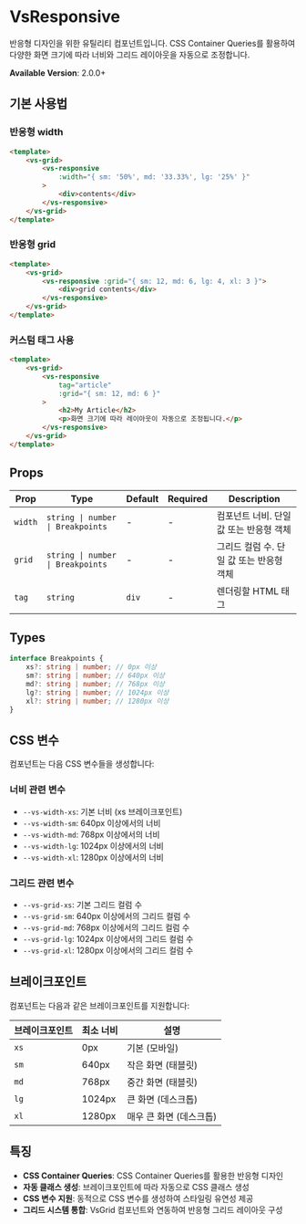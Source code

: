 # VsResponsive

반응형 디자인을 위한 유틸리티 컴포넌트입니다. CSS Container Queries를 활용하여 다양한 화면 크기에 따라 너비와 그리드 레이아웃을 자동으로 조정합니다.

**Available Version**: 2.0.0+

## 기본 사용법

### 반응형 width

```html
<template>
    <vs-grid>
        <vs-responsive
            :width="{ sm: '50%', md: '33.33%', lg: '25%' }"
        >
            <div>contents</div>
        </vs-responsive>
    </vs-grid>
</template>
```

### 반응형 grid

```html
<template>
    <vs-grid>
        <vs-responsive :grid="{ sm: 12, md: 6, lg: 4, xl: 3 }">
            <div>grid contents</div>
        </vs-responsive>
    </vs-grid>
</template>
```

### 커스텀 태그 사용

```html
<template>
    <vs-grid>
        <vs-responsive
            tag="article"
            :grid="{ sm: 12, md: 6 }"
        >
            <h2>My Article</h2>
            <p>화면 크기에 따라 레이아웃이 자동으로 조정됩니다.</p>
        </vs-responsive>
    </vs-grid>
</template>
```

## Props

| Prop    | Type                              | Default | Required | Description                              |
| ------- | --------------------------------- | ------- | -------- | ---------------------------------------- |
| `width` | `string \| number \| Breakpoints` | -       | -        | 컴포넌트 너비. 단일 값 또는 반응형 객체  |
| `grid`  | `string \| number \| Breakpoints` | -       | -        | 그리드 컬럼 수. 단일 값 또는 반응형 객체 |
| `tag`   | `string`                          | `div`   | -        | 렌더링할 HTML 태그                       |

## Types

```typescript
interface Breakpoints {
    xs?: string | number; // 0px 이상
    sm?: string | number; // 640px 이상
    md?: string | number; // 768px 이상
    lg?: string | number; // 1024px 이상
    xl?: string | number; // 1280px 이상
}
```

## CSS 변수

컴포넌트는 다음 CSS 변수들을 생성합니다:

### 너비 관련 변수

- `--vs-width-xs`: 기본 너비 (xs 브레이크포인트)
- `--vs-width-sm`: 640px 이상에서의 너비
- `--vs-width-md`: 768px 이상에서의 너비
- `--vs-width-lg`: 1024px 이상에서의 너비
- `--vs-width-xl`: 1280px 이상에서의 너비

### 그리드 관련 변수

- `--vs-grid-xs`: 기본 그리드 컬럼 수
- `--vs-grid-sm`: 640px 이상에서의 그리드 컬럼 수
- `--vs-grid-md`: 768px 이상에서의 그리드 컬럼 수
- `--vs-grid-lg`: 1024px 이상에서의 그리드 컬럼 수
- `--vs-grid-xl`: 1280px 이상에서의 그리드 컬럼 수

## 브레이크포인트

컴포넌트는 다음과 같은 브레이크포인트를 지원합니다:

| 브레이크포인트 | 최소 너비 | 설명                    |
| -------------- | --------- | ----------------------- |
| `xs`           | 0px       | 기본 (모바일)           |
| `sm`           | 640px     | 작은 화면 (태블릿)      |
| `md`           | 768px     | 중간 화면 (태블릿)      |
| `lg`           | 1024px    | 큰 화면 (데스크톱)      |
| `xl`           | 1280px    | 매우 큰 화면 (데스크톱) |

## 특징

- **CSS Container Queries**: CSS Container Queries를 활용한 반응형 디자인
- **자동 클래스 생성**: 브레이크포인트에 따라 자동으로 CSS 클래스 생성
- **CSS 변수 지원**: 동적으로 CSS 변수를 생성하여 스타일링 유연성 제공
- **그리드 시스템 통합**: VsGrid 컴포넌트와 연동하여 반응형 그리드 레이아웃 구성
